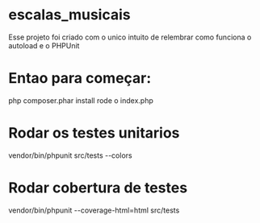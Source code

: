 # escalas_musicais

Esse projeto foi criado com o unico intuito de relembrar como funciona o autoload e o PHPUnit

# Entao para começar:
php composer.phar install
rode o index.php

# Rodar os testes unitarios
vendor/bin/phpunit src/tests --colors

# Rodar cobertura de testes
vendor/bin/phpunit --coverage-html=html src/tests

